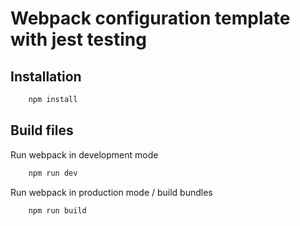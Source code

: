 # Webpack configuration template with jest testing

## Installation

```bash
    npm install
```

## Build files

Run webpack in development mode

```bash
    npm run dev
```

Run webpack in production mode / build bundles

```bash
    npm run build
```
